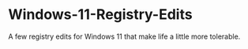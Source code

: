 # Windows-11-Registry-Edits
A few registry edits for Windows 11 that make life a little more tolerable.
